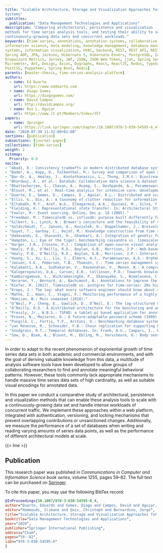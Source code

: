 ```yaml
---
title: "Scalable Architecture, Storage and Visualization Approaches for Time Series Analysis
Systems"
subtitles:
  publication: "Data Management Technologies and Applications"
description: "Comparing architectural, persistence and visualization
methods for time series analysis tools, and testing their ability to scale with
continuously-growing data sets and concurrent workloads."
keywords: [time series, annotations, annotation systems, collaborative software, data analysis,
information science, data modeling, knowledge management, database management systems, distributed
systems, information visualization, HVAC, backend, REST, REST API, RESTful, Java, Spring, Boot 2,
Spring AOP, JPA, Jackson, Hibernate 5, Hibernate Envers, PostgreSQL, InfluxDB, Docker, Docker Swarm,
Dropwizard Metrics, Jersey, JWT, JSON, JSON Web Token, jjwt, Spring Security, RabbitMQ, AssertJ,
Micrometer, Ant, Design, Axios, Dygraphs, React, ReactJS, Redux, TypeScript, Mocha, Webpack, LESS,
PostCSS, Puppeteer, Spring Boot, Redis]
parents: [master-thesis, time-series-analysis-platform]
authors:
  - name: Ed Duarte
    url: https://www.edduarte.com
  - name: Diogo Gomes
    url: https://diogogomes.com/
  - name: David Campos
    url: http://davidcampos.org/
  - name: Rui L. Aguiar
    url: https://www.it.pt/Members/Index/357
papers:
  - name: Springer
    url: https://link.springer.com/chapter/10.1007/978-3-030-54595-6_4
date: "2020-07-30 11:32:00+01:00"
sections: [publication]
subsections: [journal-paper]
collections: [time-series]
weight: 2
sitemap:
  Priority: 0.9
nocite:
- "Abadi, D.: Consistency tradeoffs in modern distributed database system design: cap is only part of the story. Computer 45(2), 37–42 (2012)."
- "Bader, A., Kopp, O., Falkenthal, M.: Survey and comparison of open source time series databases. In: Mitschang, B., et al. (eds.) Datenbanksysteme für Business, Technologie und Web (BTW 2017) - Workshopband, pp. 249–268. Gesellschaft für Informatik e.V, Bonn (2017)."
- "Bar-Or, A., Healey, J., Kontothanassis, L., Thong, J.M.V.: Biostream: a system architecture for real-time processing of physiological signals. In: The 26th Annual International Conference of the IEEE Engineering in Medicine and Biology Society, vol. 2, pp. 3101–3104, September 2004."
- "Bhardwaj, A., et al.: Datahub: Collaborative data science & dataset version management at scale. arXiv preprint arXiv:1409.0798 (2014)."
- "Bhattacherjee, S., Chavan, A., Huang, S., Deshpande, A., Parameswaran, A.G.: Principles of dataset versioning: exploring the recreation/storage tradeoff. CoRR abs/1505.05211 (2015)."
- "Blount, M., et al.: Real-time analysis for intensive care: development and deployment of the artemis analytic system. IEEE Eng. Med. Biol. Mag. 29(2), 110–118 (2010)."
- "Duarte, E., Gomes, D., Campos, D., Aguiar, R.L.: Distributed and scalable platform for collaborative analysis of massive time series data sets. In: Proceedings of the 8th International Conference on Data Science, Technology and Applications - Volume 1: DATA, pp. 41–52. INSTICC, SciTePress (2019)."
- "Ellis, G., Dix, A.: A taxonomy of clutter reduction for information visualisation. IEEE Trans. Visual Comput. Graphics 13(6), 1216–1223 (2007)."
- "Eltabakh, M.Y., Aref, W.G., Elmagarmid, A.K., Ouzzani, M., Silva, Y.N.: Supporting annotations on relations. In: Proceedings of the 12th International Conference on Extending Database Technology: Advances in Database Technology, EDBT 2009, pp. 379–390. ACM, New York (2009)."
- "Fielding, R.: Representational state transfer. In: Architectural Styles and the Design of Netowork-based Software Architecture, pp. 76–85 (2000)."
- "Fowler, M.: Event sourcing. Online, Dec p. 18 (2005)."
- "Freedman, M.: Timescaledb vs. influxdb: purpose built differently for time-series data (2019)."
- "Gilbert, S., Lynch, N.: Brewer’s conjecture and the feasibility of consistent, available, partition-tolerant web services. SIGACT News 33(2), 51–59 (2002)."
- "Goldschmidt, T., Jansen, A., Koziolek, H., Doppelhamer, J., Breivold, H.P.: Scalability and robustness of time-series databases for cloud-native monitoring of industrial processes. In: 2014 IEEE 7th International Conference on Cloud Computing, pp. 602–609, June 2014."
- "Guyet, T., Garbay, C., Dojat, M.: Knowledge construction from time series data using a collaborative exploration system. J. Biomed. Inf. 40(6), 672–687 (2007)."
- "Hadavandi, E., Shavandi, H., Ghanbari, A.: Integration of genetic fuzzy systems and artificial neural networks for stock price forecasting. Knowl.-Based Syst. 23(8), 800–808 (2010)."
- "Hampton, L.: Eye or the tiger: benchmarking cassandra vs. timescaledb for time-series data (2018)."
- "Harger, J.R., Crossno, P.J.: Comparison of open-source visual analytics toolkits, vol. 8294, pp. 8294–8294 - 10 (2012)."
- "Healy, P.D., O’Reilly, R.D., Boylan, G.B., Morrison, J.P.: Web-based remote monitoring of live EEG. In: The 12th IEEE International Conference on e-Health Networking, Applications and Services, pp. 169–174, July 2010."
- "Healy, P.D., O’Reilly, R.D., Boylan, G.B., Morrison, J.P.: Interactive annotations to support collaborative analysis of streaming physiological data. In: 2011 24th International Symposium on Computer-Based Medical Systems (CBMS), pp. 1–5, June 2011."
- "Huang, S., Xu, L., Liu, J., Elmore, A.J., Parameswaran, A.G.: Orpheusdb: bolt-on versioning for relational databases. PVLDB 10(10), 1130–1141 (2017)."
- "Jensen, S.K., Pedersen, T.B., Thomsen, C.: Time series management systems: a survey. IEEE Trans. Knowl. Data Eng. 29(11), 2581–2600 (2017)."
- "Kalakanti, A.K., Sudhakaran, V., Raveendran, V., Menon, N.: A comprehensive evaluation of NOSQL datastores in the context of historians and sensor data analysis. In: 2015 IEEE International Conference on Big Data (Big Data), pp. 1797–1806, October 2015."
- "Kalogeropoulos, D.A., Carson, E.R., Collinson, P.O.: Towards knowledge-based systems in clinical practice: Development of an integrated clinical information and knowledge management support system. Comput. Methods Programs Biomed. 72(1), 65–80 (2003)."
- "Kamburugamuve, S., Wickramasinghe, P., Ekanayake, S., Wimalasena, C., Pathirage, M., Fox, G.C.: Tsmap3d: browser visualization of high dimensional time series data. In: 2016 IEEE International Conference on Big Data (Big Data), pp. 3583–3592 (2016)."
- "Keraron, Y., Bernard, A., Bachimont, B.: Annotations to improve the using and the updating of digital technical publications. Res. Eng. Design 20, 157–170 (2009)."
- "Kiefer, R. (2017). Timescaledb vs. postgres for time-series: 20x higher inserts, 2000x faster deletes, 1.2x-14,000x faster queries."
- "Kreps, J.: The log: what every software engineer should know about real-time data’s unifying abstraction (2013)."
- "Mathe, Z., Haen, C., Stagni, F.: Monitoring performance of a highly distributed and complex computing infrastructure in LHCB. In: Journal of Physics: Conference Series, vol. 898, p. 092028. IOP Publishing (2017)."
- "Momjian, B.: Mvcc unmasked (2018)."
- "O’Neil, P., Cheng, E., Gawlick, D., O’Neil, E.: The log-structured merge-tree (LSM-tree). Acta Informatica 33(4), 351–385 (1996)."
- "O’Reilly, R.D.: A distributed architecture for the monitoring and analysis of time series data (2015)."
- "Pressly, Jr., W.B.S.: TSPAD: a tablet-pc based application for annotation and collaboration on time series data. In: Proceedings of the 46th Annual Southeast Regional Conference on XX, ACM-SE 46, pp. 527–528. ACM, New York (2008)."
- "Provos, N., Mazieres, D.: A future-adaptable password scheme (1999)."
- "Pungilă, C., Fortiş, T.F., Aritoni, O.: Benchmarking database systems for the requirements of sensor readings. IETE Tech. Rev. 26(5), 342–349 (2009)."
- "van Renesse, R., Schneider, F.B.: Chain replication for supporting high throughput and availability. In: Proceedings of the 6th Conference on Symposium on Operating Systems Design & Implementation - Volume 6, OSDI 2004, p.7. USENIX Association, Berkeley(2004)."
- "Snodgrass, R.T.: Temporal databases. In: Frank, A.U., Campari, I., Formentini, U. (eds.) GIS 1992. LNCS, vol. 639, pp. 22–64. Springer, Heidelberg (1992)."
- "Sow, D., Biem, A., Blount, M., Ebling, M., Verscheure, O.: Body sensor data processing using stream computing. In: Proceedings of the International Conference on Multimedia Information Retrieval, MIR 2010, pp. 449–458, ACM, New York (2010)."
---
```



In order to adapt to the recent phenomenon of exponential growth of time series data sets in both
academic and commercial environments, and with the goal of deriving valuable knowledge from this
data, a multitude of analysis software tools have been developed to allow groups of collaborating
researchers to find and annotate meaningful behavioral patterns. However, these tools commonly lack
appropriate mechanisms to handle massive time series data sets of high cardinality, as well as
suitable visual encodings for annotated data.

In this paper we conduct a comparative study of architectural, persistence and visualization methods
that can enable these analysis tools to scale with a continuously-growing data set and handle
intense workloads of concurrent traffic. We implement these approaches within a web platform,
integrated with authentication, versioning, and locking mechanisms that prevent overlapping
contributions or unsanctioned changes. Additionally, we measure the performance of a set of
databases when writing and reading varying amounts of series data points, as well as the performance
of different architectural models at scale.

{{< line >}}

## Publication

This research paper was published in _Communications in Computer and Information
Science book series_, volume 1255, pages
59–82. The full text can be purchased on
[Springer](https://link.springer.com/chapter/10.1007/978-3-030-54595-6_4).

To cite this paper, you may use the following BibTex record:

```bibtex
@InProceedings{10.1007/978-3-030-54595-6_4,
author="Duarte, Eduardo and Gomes, Diogo and Campos, David and Aguiar, Rui L.",
editor="Hammoudi, Slimane and Quix, Christoph and Bernardino, Jorge",
title="Scalable Architecture, Storage and Visualization Approaches for Time Series Analysis Systems",
booktitle="Data Management Technologies and Applications",
year="2020",
publisher="Springer International Publishing",
address="Cham",
pages="59--82",
isbn="978-3-030-54595-6"
}
```

